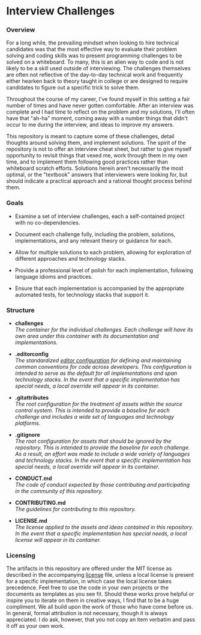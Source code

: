 # Interview Challenges

### Overview

For a long while, the prevailing mindset when looking to hire technical candidates was that the most effective way to evaluate their problem solving and coding skills was to present programming challenges to be solved on a whiteboard.  To many, this is an alien way to code and is not likely to be a skill used outside of interviewing.  The challenges themselves are often not reflective of the day-to-day technical work and frequently either hearken back to theory taught in college or are designed to require candidates to figure out a specific trick to solve them. 

Throughout the course of my career, I've found myself in this setting a fair number of times and have never gotten comfortable.  After an interview was complete and I had time to reflect on the problem and my solutions, I'll often have that "ah-ha" moment, coming away with a number things that didn't occur to me during the interview, and ideas to improve my answers.  

This repository is meant to capture some of these challenges, detail thoughts around solving them, and implement solutions.  The spirit of the repository is not to offer an interview cheat sheet, but rather to give myself opportunity to revisit things that vexed me, work through them in my own time, and to implement them following good practices rather than whiteboard scratch efforts.  Solutions herein  aren't necessarily the most optimal, or the "textbook" answers that interviewers were looking for, but should indicate a practical approach and a rational thought process behind them.  

### Goals

- Examine a set of interview challenges, each a self-contained project with no co-dependencies. 

- Document each challenge fully, including the problem, solutions, implementations, and any relevant theory or guidance for each.

- Allow for multiple solutions to each problem, allowing for exploration of different approaches and technology stacks.
  
- Provide a professional level of polish for each implementation, following language idioms and practices.

- Ensure that each implementation is accompanied by the appropriate automated tests, for technology stacks that support it.

### Structure

* **challenges**  
  _The container for the individual challenges.  Each challenge will have its own area under this container with its documentation and implementations._

* **.editorconfig**  
  _The standardized [editor configuration](https://editorconfig.org/) for defining and maintaining common conventions for code across developers.  This configuration is intended to serve as the default for all implementations and span technology stacks.  In the event that a specific implementation has special needs, a local override will appear in its container._
  
* **.gitattributes**  
   _The root configuration for the treatment of assets within the source control system.  This is intended to provide a baseline for each challenge and includes a wide set of languages and technology platforms._

* **.gitignore**  
  _The root configuration for assets that should be ignored by the repository.  This is intended to provide the baseline for each challenge.  As a result, an effort was made to include a wide variety of languages and technology stacks.  In the event that a specific implementation has special needs, a local override will appear in its container._
  
* **CONDUCT.md**  
  _The code of conduct expected by those contributing and participating in the community of this repository._
  
* **CONTRIBUTING.md**  
  _The guidelines for contributing to this repository._
  
* **LICENSE.md**  
  _The license applied to the assets and ideas contained in this repository.  In the event that a specific implementation has special needs, a local license will appear in its container._
    
### Licensing

The artifacts in this repository are offered under the MIT license as described in the accompanying [license](./LICENSE "license") file, unless a local license is present for a specific implementation, in which case the local license takes precedence.  Feel free to use the code in your own projects or the documents as templates as you see fit.  Should these works prove helpful or inspire you to iterate on them in creative ways, I find that to be a huge compliment.  We all build upon the work of those who have come before us.  In general, formal attribution is not necessary, though it is always appreciated.  I do ask, however, that you not copy an item verbatim and pass it off as your own work.  
